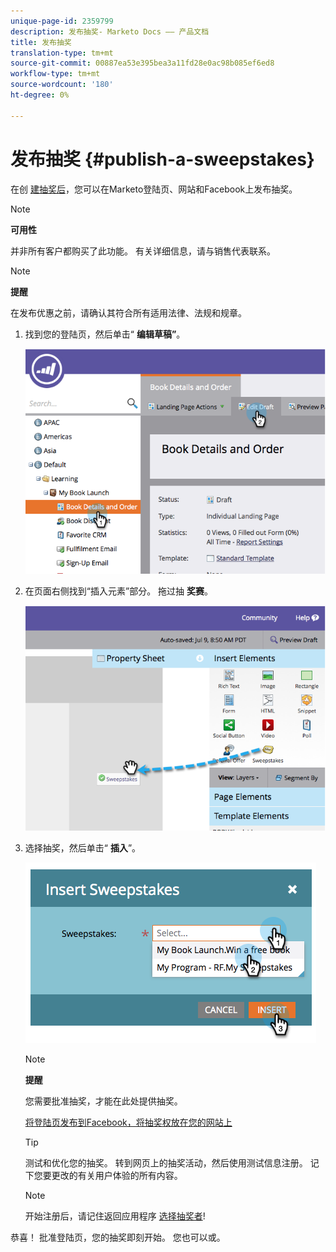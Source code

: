 ```yaml
---
unique-page-id: 2359799
description: 发布抽奖- Marketo Docs —— 产品文档
title: 发布抽奖
translation-type: tm+mt
source-git-commit: 00887ea53e395bea3a11fd28e0ac98b085ef6ed8
workflow-type: tm+mt
source-wordcount: '180'
ht-degree: 0%

---
```



# 发布抽奖 {#publish-a-sweepstakes}

在创 [建抽奖后](create-sweepstakes.md)，您可以在Marketo登陆页、网站和Facebook上发布抽奖。

>[!NOTE]
>
>**可用性**
>
>并非所有客户都购买了此功能。 有关详细信息，请与销售代表联系。

>[!NOTE]
>
>**提醒**
>
>在发布优惠之前，请确认其符合所有适用法律、法规和规章。

1. 找到您的登陆页，然后单击“ **编辑草稿”**。

   ![](assets/image2014-9-25-17-3a41-3a27.png)

1. 在页面右侧找到“插入元素”部分。 拖过抽 **奖赛**。

   ![](assets/image2014-9-25-17-3a41-3a31.png)

1. 选择抽奖，然后单击“ **插入**”。

   ![](assets/image2014-9-25-17-3a41-3a35.png)

   >[!NOTE]
   >
   >**提醒**
   >
   >
   >您需要批准抽奖，才能在此处提供抽奖。

   [将登陆页发布到](../../../../product-docs/demand-generation/facebook/publish-landing-pages-to-facebook.md)[Facebook，将抽奖权放在您的网站上](../../../../product-docs/demand-generation/social/social-functions/deploy-social-on-your-website.md)

   >[!TIP]
   >
   >测试和优化您的抽奖。 转到网页上的抽奖活动，然后使用测试信息注册。 记下您要更改的有关用户体验的所有内容。

   >[!NOTE]
   >
   >开始注册后，请记住返回应用程序 [选择抽奖者](select-sweepstakes-winners.md)!

恭喜！ 批准登陆页，您的抽奖即刻开始。 您也可以或。